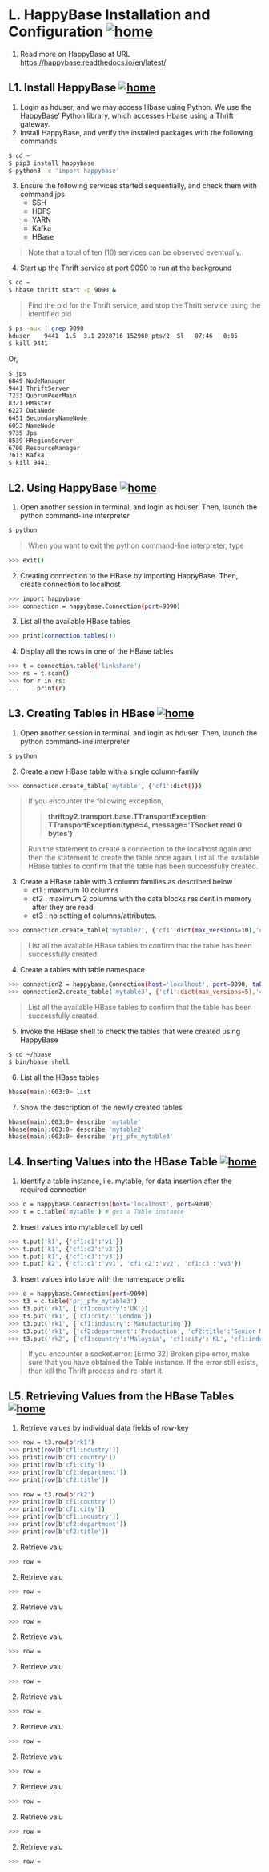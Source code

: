 # L. HappyBase Installation and Configuration [![home](https://github.com/choojun/choojun.github.io/assets/6356054/947da4b4-f259-4b82-8961-07ca48b2811a)](wsl)

1. Read more on HappyBase at URL https://happybase.readthedocs.io/en/latest/

## L1. Install HappyBase [![home](https://github.com/choojun/choojun.github.io/assets/6356054/947da4b4-f259-4b82-8961-07ca48b2811a)](wsl)

1.	Login as hduser, and we may access Hbase using Python. We use the HappyBase’ Python library, which accesses Hbase using a Thrift gateway.
2.	Install HappyBase, and verify the installed packages with the following commands
~~~bash
$ cd ~
$ pip3 install happybase
$ python3 -c 'import happybase'
~~~

3. Ensure the following services started sequentially, and check them with command jps
    - SSH
    - HDFS
    - YARN
    - Kafka
    - HBase
> Note that a total of ten (10) services can be observed eventually.

4. Start up the Thrift service at port 9090 to run at the background
~~~bash
$ cd ~
$ hbase thrift start -p 9090 &
~~~
> Find the pid for the Thrift service, and stop the Thrift service using the identified pid
~~~bash
$ ps -aux | grep 9090
hduser    9441  1.5  3.1 2928716 152960 pts/2  Sl   07:46   0:05
$ kill 9441
~~~
Or,
~~~bash
$ jps
6849 NodeManager
9441 ThriftServer
7233 QuorumPeerMain
8321 HMaster
6227 DataNode
6451 SecondaryNameNode
6053 NameNode
9735 Jps
8539 HRegionServer
6700 ResourceManager
7613 Kafka
$ kill 9441
~~~

## L2. Using HappyBase [![home](https://github.com/choojun/choojun.github.io/assets/6356054/947da4b4-f259-4b82-8961-07ca48b2811a)](wsl)
1.	Open another session in terminal, and login as hduser. Then, launch the python command-line interpreter
~~~bash
$ python
~~~
> When you want to exit the python command-line interpreter, type
~~~bash
>>> exit()
~~~

2. Creating connection to the HBase by importing HappyBase. Then, create connection to localhost
~~~bash
>>> import happybase
>>> connection = happybase.Connection(port=9090)
~~~

3. List all the available HBase tables
~~~bash
>>> print(connection.tables())
~~~

4. Display all the rows in one of the HBase tables
~~~bash
>>> t = connection.table('linkshare')
>>> rs = t.scan()
>>> for r in rs:
...     print(r)
~~~


## L3. Creating Tables in HBase [![home](https://github.com/choojun/choojun.github.io/assets/6356054/947da4b4-f259-4b82-8961-07ca48b2811a)](wsl)
1.	Open another session in terminal, and login as hduser. Then, launch the python command-line interpreter
~~~bash
$ python
~~~

2. Create a new HBase table with a single column-family
~~~bash
>>> connection.create_table('mytable', {'cf1':dict()})
~~~
> If you encounter the following exception,
>> **thriftpy2.transport.base.TTransportException:
>> TTransportException(type=4, message='TSocket read 0 bytes')**
>> 
> Run the statement to create a connection to the localhost again and then the statement to create the table once again. List all the available HBase tables to confirm that the table has been successfully created.

3. Create a HBase table with 3 column families as described below
   - cf1	:	maximum 10 columns
   - cf2	:	maximum 2 columns with the data blocks resident in memory after they are read
   - cf3	:	no setting of columns/attributes.
~~~bash
>>> connection.create_table('mytable2', {'cf1':dict(max_versions=10),'cf2':dict(max_versions=2, block_cache_enabled=False), 'cf3':dict()})
~~~
> List all the available HBase tables to confirm that the table has been successfully created.

4. Create a tables with table namespace
~~~bash
>>> connection2 = happybase.Connection(host='localhost', port=9090, table_prefix='prj_pfx')
>>> connection2.create_table('mytable3', {'cf1':dict(max_versions=5),'cf2':dict(max_versions=2)})
~~~
> List all the available HBase tables to confirm that the table has been successfully created.

5. Invoke the HBase shell to check the tables that were created using HappyBase
~~~bash
$ cd ~/hbase
$ bin/hbase shell
~~~

6. List all the HBase tables
~~~bash
hbase(main):003:0> list
~~~

7. Show the description of the newly created tables
~~~bash
hbase(main):003:0> describe 'mytable'
hbase(main):003:0> describe 'mytable2'
hbase(main):003:0> describe 'prj_pfx_mytable3'
~~~


## L4. Inserting Values into the HBase Table [![home](https://github.com/choojun/choojun.github.io/assets/6356054/947da4b4-f259-4b82-8961-07ca48b2811a)](wsl)
1.	Identify a table instance, i.e. mytable, for data insertion after the required connection
~~~bash
>>> c = happybase.Connection(host='localhost', port=9090)
>>> t = c.table('mytable') # get a Table instance
~~~

2.	Insert values into mytable cell by cell
~~~bash
>>> t.put('k1', {'cf1:c1':'v1'})
>>> t.put('k1', {'cf1:c2':'v2'})
>>> t.put('k1', {'cf1:c3':'v3'})
>>> t.put('k2', {'cf1:c1':'vv1', 'cf1:c2':'vv2', 'cf1:c3':'vv3'})
~~~

3.	Insert values into table with the namespace prefix
~~~bash
>>> c = happybase.Connection(port=9090)
>>> t3 = c.table('prj_pfx_mytable3')
>>> t3.put('rk1', {'cf1:country':'UK'})
>>> t3.put('rk1', {'cf1:city':'London'})
>>> t3.put('rk1', {'cf1:industry':'Manufacturing'})
>>> t3.put('rk1', {'cf2:department':'Production', 'cf2:title':'Senior Manager'})
>>> t3.put('rk2', {'cf1:country':'Malaysia', 'cf1:city':'KL', 'cf1:industry':'Software Development', 'cf2:department':'QA', 'cf2:title':'Test Engineer'})
~~~
> If you encounter a socket.error: [Errno 32] Broken pipe error, make sure that you have obtained the Table instance. If the error still exists, then kill the Thrift process and re-start it.




## L5. Retrieving Values from the HBase Tables [![home](https://github.com/choojun/choojun.github.io/assets/6356054/947da4b4-f259-4b82-8961-07ca48b2811a)](wsl)
1.	Retrieve values by individual data fields of row-key
~~~bash
>>> row = t3.row(b'rk1')
>>> print(row[b'cf1:industry'])
>>> print(row[b'cf1:country'])
>>> print(row[b'cf1:city'])
>>> print(row[b'cf2:department'])
>>> print(row[b'cf2:title'])

>>> row = t3.row(b'rk2')
>>> print(row[b'cf1:country'])
>>> print(row[b'cf1:city'])
>>> print(row[b'cf1:industry'])
>>> print(row[b'cf2:department'])
>>> print(row[b'cf2:title'])
~~~

2.	Retrieve valu
~~~bash
>>> row = 
~~~

2.	Retrieve valu
~~~bash
>>> row = 
~~~

2.	Retrieve valu
~~~bash
>>> row = 
~~~

2.	Retrieve valu
~~~bash
>>> row = 
~~~

2.	Retrieve valu
~~~bash
>>> row = 
~~~

2.	Retrieve valu
~~~bash
>>> row = 
~~~

2.	Retrieve valu
~~~bash
>>> row = 
~~~

2.	Retrieve valu
~~~bash
>>> row = 
~~~

2.	Retrieve valu
~~~bash
>>> row = 
~~~

2.	Retrieve valu
~~~bash
>>> row = 
~~~

2.	Retrieve valu
~~~bash
>>> row = 
~~~


